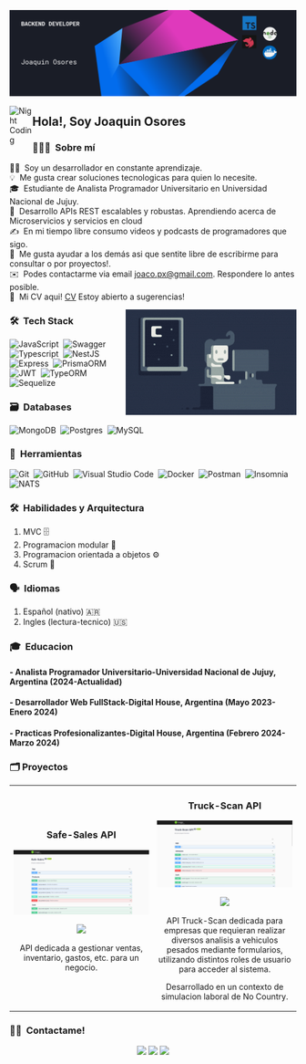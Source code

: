 ![Joaquin Banner](https://raw.githubusercontent.com/kamaleon19/kamaleon19/main/assets/banner-github.png)

<img alt="Night Coding" src="./assets/Hand%20Wave.gif" width='40' align="left"/><h2 align="left">Hola!, Soy Joaquin Osores</h2>

<!-- ## 👋 &nbsp;Hola! Soy Joaquin Osores -->

### 👨🏻‍💻 &nbsp;Sobre mí

👨‍💻 &nbsp;Soy un desarrollador en constante aprendizaje.\
💡 &nbsp;Me gusta crear soluciones tecnologicas para quien lo necesite.\
🎓 &nbsp;Estudiante de Analista Programador Universitario en Universidad Nacional de Jujuy.\
🌱 &nbsp;Desarrollo APIs REST escalables y robustas. Aprendiendo acerca de Microservicios y servicios en cloud\
✍️ &nbsp;En mi tiempo libre consumo videos y podcasts de programadores que sigo.\
💬 &nbsp;Me gusta ayudar a los demás asi que sentite libre de escribirme para consultar o por proyectos!.\
✉️ &nbsp;Podes contactarme via email joaco.px@gmail.com. Respondere lo antes posible.\
📄 &nbsp;Mi CV aqui! [CV](https://drive.google.com/drive/u/0/my-drive) Estoy abierto a sugerencias!


<img alt="Night Coding" src="https://raw.githubusercontent.com/AVS1508/AVS1508/master/assets/Night-Coding.gif" align="right"/>

### 🛠 &nbsp;Tech Stack

![JavaScript](https://img.shields.io/badge/javascript-%23323330.svg?style=for-the-badge&logo=javascript&logoColor=%23F7DF1E)&nbsp;
![Swagger](https://img.shields.io/badge/-Swagger-%23Clojure?style=for-the-badge&logo=swagger&logoColor=white)&nbsp;
![Typescript](https://img.shields.io/badge/TypeScript-3178C6?style=for-the-badge&logo=typescript&logoColor=white)&nbsp;
![NestJS](https://img.shields.io/badge/nestjs-E0234E?style=for-the-badge&logo=nestjs&logoColor=white)&nbsp;
![Express](https://img.shields.io/badge/express.js-000000?style=for-the-badge&logo=express&logoColor=white)&nbsp;
![PrismaORM](https://img.shields.io/badge/Prisma-3982CE?style=for-the-badge&logo=Prisma&logoColor=white)&nbsp;
![JWT](https://img.shields.io/badge/JWT-black?style=for-the-badge&logo=JSON%20web%20tokens)&nbsp;
![TypeORM](https://img.shields.io/badge/TypeORM-white?style=for-the-badge)&nbsp;
![Sequelize](https://img.shields.io/badge/-Sequelize-52B0E7?style=for-the-badge&logo=sequelize&labelColor=52B0E7&logoColor=FFF)&nbsp;


### 🗃 &nbsp;Databases


![MongoDB](https://img.shields.io/badge/MongoDB-%234ea94b.svg?style=for-the-badge&logo=mongodb&logoColor=white)&nbsp;
![Postgres](https://img.shields.io/badge/postgres-%23316192.svg?style=for-the-badge&logo=postgresql&logoColor=white)&nbsp;
![MySQL](https://img.shields.io/badge/MySQL-4479A1?style=for-the-badge&logo=mysql&logoColor=white)&nbsp;


### 🧰 &nbsp;Herramientas

![Git](https://img.shields.io/badge/git-%23F05033.svg?style=for-the-badge&logo=git&logoColor=white)&nbsp;
![GitHub](https://img.shields.io/badge/github-%23121011.svg?style=for-the-badge&logo=github&logoColor=white)&nbsp;
![Visual Studio Code](https://img.shields.io/badge/Visual%20Studio%20Code-0078d7.svg?style=for-the-badge&logo=visual-studio-code&logoColor=white)&nbsp;
![Docker](https://img.shields.io/badge/Docker-2496ED?logo=docker&logoColor=white&style=for-the-badge)&nbsp;
![Postman](https://img.shields.io/badge/Postman-FF6C37?style=for-the-badge&logo=Postman&logoColor=white)&nbsp;
![Insomnia](https://img.shields.io/badge/Insomnia-4000BF?logo=insomnia&logoColor=white&style=for-the-badge)&nbsp;
![NATS](https://img.shields.io/badge/NATS-green?style=for-the-badge)&nbsp;


### 🛠️ &nbsp;Habilidades y Arquitectura
1. MVC 🗄️
2. Programacion modular 💾
3. Programacion orientada a objetos ⚙️
4. Scrum 📝

### 🗣️ &nbsp;Idiomas
1. Español (nativo) 🇦🇷
2. Ingles (lectura-tecnico) 🇺🇸

### 🎓 &nbsp;Educacion
#### -&nbsp;Analista Programador Universitario-Universidad Nacional de Jujuy, Argentina (2024-Actualidad)
#### -&nbsp;Desarrollador Web FullStack-Digital House, Argentina (Mayo 2023-Enero 2024)
#### -&nbsp;Practicas Profesionalizantes-Digital House, Argentina (Febrero 2024- Marzo 2024)


### 🗂️ Proyectos

<table>
<tr>
<td width="50%">
<h3 align="center">Safe-Sales API</h3>
<div align="center">
<a href="https://github.com/kamaleon19/Safe-Sales-API" target="_blank"><img src="https://raw.githubusercontent.com/kamaleon19/kamaleon19/main/assets/safe-sales.png" width="400" alt="API para gestion de ventas"></a>
<p>
<a href="https://github.com/kamaleon19/Safe-Sales-API" target="_blank">
<img src="https://img.shields.io/badge/CÓDIGO-ff9?style=for-the-badge&logo=github&logoColor=black">
</a>
</a>
</p>
<p>API dedicada a gestionar ventas, inventario, gastos, etc. para un negocio.</p>
</div>
                                                                                      


<td width="50%">
<h3 align="center">Truck-Scan API</h3>
<div align="center">
<a href="https://github.com/No-Country-simulation/c24-69-webApp" target="_blank"><img src="https://raw.githubusercontent.com/kamaleon19/kamaleon19/main/assets/Truck-Scan.png" width="400" alt="API para gestion de ventas"></a>
<p>
<a href="https://github.com/No-Country-simulation/c24-69-webApp" target="_blank">
<img src="https://img.shields.io/badge/CÓDIGO-ff9?style=for-the-badge&logo=github&logoColor=black">
</a>
</a>
</p>
<p>API Truck-Scan dedicada para empresas que requieran realizar diversos analisis a vehiculos pesados mediante formularios, utilizando distintos roles de usuario para acceder al sistema. </p>
<p>Desarrollado en un contexto de simulacion laboral de No Country. </p>
</div>
                                                                                      
</td>
</table>  


### 🤝🏻 &nbsp;Contactame!

<p align="center">
<a href="https://www.linkedin.com/in/joaqu%C3%ADn-osores-710586165/"><img src="https://img.shields.io/badge/LinkedIn-blue?logo=linkedin&logoColor=white&style=for-the-badge"/></a>
<a href="mailto:joaco.px@gmail.com"><img src="https://img.shields.io/badge/Gmail-D14836?style=for-the-badge&logo=gmail&logoColor=white"/></a>
<a href="https://wa.link/uenz41"><img src="https://img.shields.io/badge/WhatsApp-25D366?style=for-the-badge&logo=whatsapp&logoColor=white"/></a>
</p>


